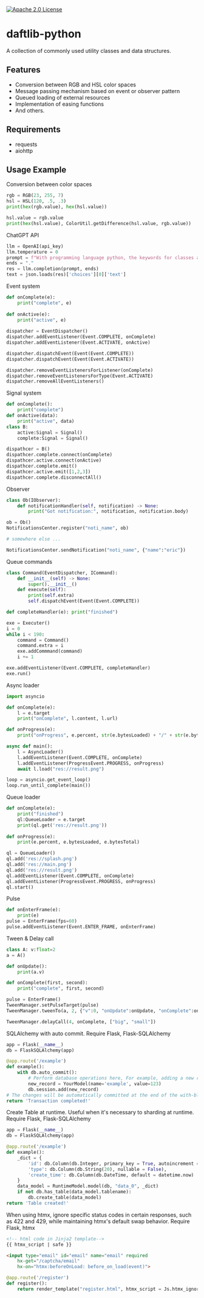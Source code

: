 [![Apache 2.0 License](https://img.shields.io/badge/license-Apache-blue.svg?style=flat)](LICENSE.md)

# daftlib-python
A collection of commonly used utility classes and data structures.

## Features
- Conversion between RGB and HSL color spaces
- Message passing mechanism based on event or observer pattern
- Queued loading of external resources
- Implementation of easing functions
- And others.

## Requirements
- requests
- aiohttp

## Usage Example
Conversion between color spaces
```python
rgb = RGB(23, 255, 7)
hsl = HSL(120, .5, .3)
print(hex(rgb.value), hex(hsl.value))

hsl.value = rgb.value
print(hex(hsl.value), ColorUtil.getDifference(hsl.value, rgb.value))
```

ChatGPT API
```python
llm = OpenAI(api_key)
llm.temperature = 0
prompt = f"With programming language python, the keywords for classes and methods are [class, def], with programming language {target_lang}, the keywords for classes and methods are"
ends = "."
res = llm.completion(prompt, ends)
text = json.loads(res)['choices'][0]['text']
```

Event system
```python
def onComplete(e):
    print("complete", e)
    
def onActive(e):
    print("active", e)
    
dispatcher = EventDispatcher()
dispatcher.addEventListener(Event.COMPLETE, onComplete)
dispatcher.addEventListener(Event.ACTIVATE, onActive)

dispatcher.dispatchEvent(Event(Event.COMPLETE))
dispatcher.dispatchEvent(Event(Event.ACTIVATE))

dispatcher.removeEventListenersForListener(onComplete)
dispatcher.removeEventListenersForType(Event.ACTIVATE)
dispatcher.removeAllEventListeners()
```

Signal system
```python
def onComplete():
    print("complete")
def onActive(data):
    print("active", data)
class B:
    active:Signal = Signal()
    complete:Signal = Signal()

dispathcer = B()
dispathcer.complete.connect(onComplete)
dispathcer.active.connect(onActive)
dispathcer.complete.emit()
dispathcer.active.emit([1,2,3])
dispathcer.complete.disconnectAll()
```

Observer
```python
class Ob(IObserver):
    def notificationHandler(self, notification) -> None:
        print("Got notification:", notification, notification.body)

ob = Ob()
NotificationsCenter.register("noti_name", ob)

# somewhere else ...

NotificationsCenter.sendNotification("noti_name", {"name":"eric"})
```

Queue commands
```python
class Command(EventDispatcher, ICommand):
    def __init__(self) -> None:
        super().__init__()
    def execute(self):
        print(self.extra)
        self.dispatchEvent(Event(Event.COMPLETE))

def completeHandler(e): print("finished")

exe = Executer()
i = 0
while i < 190:
    command = Command()
    command.extra = i
    exe.addCommmand(command)
    i += 1

exe.addEventListener(Event.COMPLETE, completeHandler)
exe.run()
```

Async loader
```python
import asyncio

def onComplete(e):
    l = e.target
    print("onComplete", l.content, l.url)

def onProgress(e):
    print("onProgress", e.percent, str(e.bytesLoaded) + "/" + str(e.bytesTotal))

async def main():
    l = AsyncLoader()
    l.addEventListener(Event.COMPLETE, onComplete)
    l.addEventListener(ProgressEvent.PROGRESS, onProgress)
    await l.load("res://result.png")

loop = asyncio.get_event_loop()
loop.run_until_complete(main())
```

Queue loader
```python
def onComplete(e):
    print("finished")
    ql:QueueLoader = e.target
    print(ql.get('res://result.png'))
   
def onProgress(e):
    print(e.percent, e.bytesLoaded, e.bytesTotal)

ql = QueueLoader()
ql.add('res://splash.png')
ql.add('res://main.png')
ql.add('res://result.png')
ql.addEventListener(Event.COMPLETE, onComplete)
ql.addEventListener(ProgressEvent.PROGRESS, onProgress)
ql.start()
```

Pulse
```python
def onEnterFrame(e):
    print(e)
pulse = EnterFrame(fps=60)
pulse.addEventListener(Event.ENTER_FRAME, onEnterFrame)
```

Tween & Delay call
```python
class A: v:float=2
a = A()

def onUpdate():
    print(a.v)

def onComplete(first, second):
    print("complete", first, second)

pulse = EnterFrame()
TweenManager.setPulseTarget(pulse)
TweenManager.tweenTo(a, 2, {"v":0, "onUpdate":onUpdate, "onComplete":onComplete, "onCompleteParams":[1024, 2048], "ease":Easing.backEaseInOut})

TweenManager.delayCall(4, onComplete, ["big", "small"])
```

SQLAlchemy with auto commit. Require Flask, Flask-SQLAlchemy
```python
app = Flask(__name__)
db = FlaskSQLAlchemy(app)

@app.route('/example')
def example():
    with db.auto_commit():
        # Perform database operations here, For example, adding a new record:
        new_record = YourModel(name='example', value=123)
        db.session.add(new_record)
# The changes will be automatically committed at the end of the with-block if no exceptions occurred.
return 'Transaction completed!'
```

Create Table at runtime. Useful when it's necessary to sharding at runtime. Require Flask, Flask-SQLAlchemy
```python
app = Flask(__name__)
db = FlaskSQLAlchemy(app)

@app.route('/example')
def example():
    _dict = {
        'id': db.Column(db.Integer, primary_key = True, autoincrement = True),
        'type': db.Column(db.String(20), nullable = False),
        'create_time': db.Column(db.DateTime, default = datetime.now)
    }
    data_model = RuntimeModel.model(db, "data_0", _dict)
    if not db.has_table(data_model.tablename):
        db.create_table(data_model)
return 'Table created!'
```

When using htmx, ignore specific status codes in certain responses, such as 422 and 429, while maintaining htmx's default swap behavior. Require Flask, htmx
```html
<!-- html code in Jinja2 template-->
{{ htmx_script | safe }}

<input type="email" id="email" name="email" required
    hx-get="/captcha/email"
    hx-on="htmx:beforeOnLoad: before_on_load(event)">
```

```python
@app.route('/register')
def register():
    return render_template("register.html", htmx_script = Js.htmx_ignore_error([422, 429]))
```
